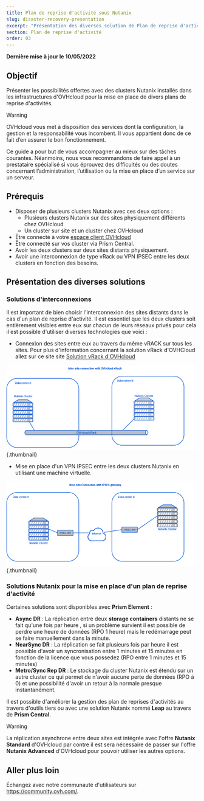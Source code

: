 ```yaml
---
title: Plan de reprise d'activité sous Nutanix
slug: disaster-recovery-presentation
excerpt: "Présentation des diverses solution de Plan de reprise d'activité sous Nutanix"
section: Plan de reprise d'activité
order: 03
---
```


**Dernière mise à jour le 10/05/2022**

## Objectif

Présenter les possibilités offertes avec des clusters Nutanix installés dans les infrastructures d'OVHcloud pour la mise en place de divers plans de reprise d'activités.

> [!warning]
> OVHcloud vous met à disposition des services dont la configuration, la gestion et la responsabilité vous incombent. Il vous appartient donc de ce fait d’en assurer le bon fonctionnement.
>
> Ce guide a pour but de vous accompagner au mieux sur des tâches courantes. Néanmoins, nous vous recommandons de faire appel à un prestataire spécialisé si vous éprouvez des difficultés ou des doutes concernant l’administration, l’utilisation ou la mise en place d’un service sur un serveur.
>

## Prérequis

- Disposer de plusieurs clusters Nutanix avec ces deux options :
    + Plusieurs clusters Nutanix sur des sites physiquement différents chez OVHcloud
    + Un cluster sur site et un cluster chez OVHcloud
- Être connecté à votre [espace client OVHcloud](https://www.ovh.com/auth/?action=gotomanager&from=https://www.ovh.com/fr/&ovhSubsidiary=fr)
- Être connecté sur vos cluster via Prism Central.
- Avoir les deux clusters sur deux sites distants physiquement.
- Avoir une interconnexion de type vRack ou VPN IPSEC entre les deux clusters en fonction des besoins.

## Présentation des diverses solutions

### Solutions d'interconnexions 

Il est important de bien choisir l'interconnexion des sites distants dans le cas d'un plan de reprise d'activité. Il est essentiel  que les deux clusters soit entièrement visibles entre eux sur chacun de leurs réseaux privés pour cela il est possible d'utiliser diverses technologies que voici :

* Connexion des sites entre eux au travers du même vRACK sur tous les sites. Pour plus d'information concernant la solution vRack d'OVHCloud allez sur ce site site [Solution vRack d'OVHcloud](https://www.ovh.com/fr/solutions/vrack/) 

![Interconnection with vRACK diagram](images/vrackinterconnection.png){.thumbnail}

* Mise en place d'un VPN IPSEC entre les deux clusters Nutanix en utilisant une machine virtuelle.

![Interconnection with IPSEC diagram](images/ipsecinterconnection.png){.thumbnail}

### Solutions Nutanix pour la mise en place d'un plan de reprise d'activité

Certaines solutions sont disponibles avec **Prism Element** :

* **Async DR** : La réplication entre deux **storage containers** distants ne se fait qu'une fois par heure , si un problème survient il est  possible de perdre une heure de données (RPO 1 heure) mais le redémarrage peut se faire manuellement dans la minute.
* **NearSync DR** : La réplication se fait plusieurs fois par heure il est possible d'avoir un syncronisation entre 1 minutes et 15 minutes en fonction de la licence que vous possedez (RPO entre 1 minutes et 15 minutes)
* **Metro/Sync Rep DR** : Le stockage du cluster Nutanix est étendu sur un autre cluster ce qui permet de n'avoir aucune perte de données (RPO à 0) et une possibilité d'avoir un retour à la normale presque instantanément.

Il est possible d'améliorer la gestion des plan de reprises d'activités au travers d'outils tiers ou avec une solution Nutanix nommé **Leap** au travers de **Prism Central**.

> [!warning]
> La réplication asynchrone entre deux sites est intégrée avec l'offre **Nutanix Standard** d'OVHcloud par contre il est sera nécessaire de passer sur l'offre **Nutanix Advanced** d'OVHcloud pour pouvoir utiliser les autres options.


## Aller plus loin

Échangez avec notre communauté d'utilisateurs sur <https://community.ovh.com/>.


